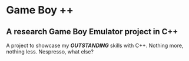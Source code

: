 # Game Boy ++

## A research Game Boy Emulator project in C++

A project to showcase my ***OUTSTANDING*** skills with C++.
Nothing more, nothing less. Nespresso, what else?

